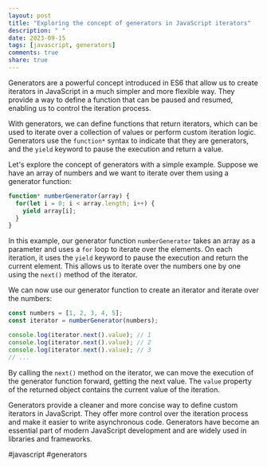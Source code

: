 ```yaml
---
layout: post
title: "Exploring the concept of generators in JavaScript iterators"
description: " "
date: 2023-09-15
tags: [javascript, generators]
comments: true
share: true
---
```


Generators are a powerful concept introduced in ES6 that allow us to create iterators in JavaScript in a much simpler and more flexible way. They provide a way to define a function that can be paused and resumed, enabling us to control the iteration process.

With generators, we can define functions that return iterators, which can be used to iterate over a collection of values or perform custom iteration logic. Generators use the `function*` syntax to indicate that they are generators, and the `yield` keyword to pause the execution and return a value.

Let's explore the concept of generators with a simple example. Suppose we have an array of numbers and we want to iterate over them using a generator function:

```javascript
function* numberGenerator(array) {
  for(let i = 0; i < array.length; i++) {
    yield array[i];
  }
}
```

In this example, our generator function `numberGenerator` takes an array as a parameter and uses a `for` loop to iterate over the elements. On each iteration, it uses the `yield` keyword to pause the execution and return the current element. This allows us to iterate over the numbers one by one using the `next()` method of the iterator.

We can now use our generator function to create an iterator and iterate over the numbers:

```javascript
const numbers = [1, 2, 3, 4, 5];
const iterator = numberGenerator(numbers);

console.log(iterator.next().value); // 1
console.log(iterator.next().value); // 2
console.log(iterator.next().value); // 3
// ...
```

By calling the `next()` method on the iterator, we can move the execution of the generator function forward, getting the next value. The `value` property of the returned object contains the current value of the iteration.

Generators provide a cleaner and more concise way to define custom iterators in JavaScript. They offer more control over the iteration process and make it easier to write asynchronous code. Generators have become an essential part of modern JavaScript development and are widely used in libraries and frameworks.

#javascript #generators